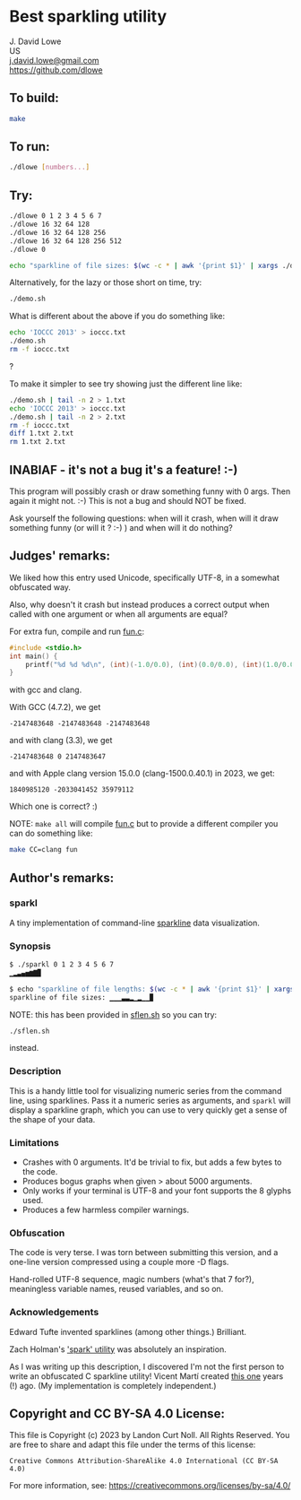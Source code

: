 # Best sparkling utility

J. David Lowe  
US  
<j.david.lowe@gmail.com>  
<https://github.com/dlowe>

## To build:

```sh
make
```

## To run:

```sh
./dlowe [numbers...]
```

## Try:

```sh
./dlowe 0 1 2 3 4 5 6 7
./dlowe 16 32 64 128
./dlowe 16 32 64 128 256
./dlowe 16 32 64 128 256 512
./dlowe 0 

echo "sparkline of file sizes: $(wc -c * | awk '{print $1}' | xargs ./dlowe)" # or ./sflen.sh
```

Alternatively, for the lazy or those short on time, try:

```sh
./demo.sh
```

What is different about the above if you do something like:

```sh
echo 'IOCCC 2013' > ioccc.txt
./demo.sh
rm -f ioccc.txt
```

?

To make it simpler to see try showing just the different line like:

```sh
./demo.sh | tail -n 2 > 1.txt
echo 'IOCCC 2013' > ioccc.txt
./demo.sh | tail -n 2 > 2.txt
rm -f ioccc.txt
diff 1.txt 2.txt
rm 1.txt 2.txt
```


## INABIAF - it's not a bug it's a feature! :-)

This program will possibly crash or draw something funny with 0 args. Then
again it might not. :-) This is not a bug and should NOT be fixed.

Ask yourself the following questions: when will it crash, when will it draw
something funny (or will it ? :-) ) and when will it do nothing?


## Judges' remarks:

We liked how this entry used Unicode, specifically UTF-8, in a somewhat obfuscated way. 

Also, why doesn't it crash but instead produces a correct output when called
with one argument or when all arguments are equal?

For extra fun, compile and run [fun.c](fun.c):

```c
#include <stdio.h>
int main() {
    printf("%d %d %d\n", (int)(-1.0/0.0), (int)(0.0/0.0), (int)(1.0/0.0));
}
```

with gcc and clang. 


With GCC (4.7.2), we get 

```
-2147483648 -2147483648 -2147483648
```

and with clang (3.3), we get

```
-2147483648 0 2147483647
```

and with Apple clang version 15.0.0 (clang-1500.0.40.1) in 2023, we get:

```
1840985120 -2033041452 35979112
```

Which one is correct? :)

NOTE: `make all` will compile [fun.c](fun.c) but to provide a different compiler
you can do something like:

```sh
make CC=clang fun
```


## Author's remarks:

### sparkl

A tiny implementation of command-line
[sparkline](https://en.wikipedia.org/wiki/Sparkline) data visualization.

### Synopsis

```sh
$ ./sparkl 0 1 2 3 4 5 6 7
▁▂▃▄▅▆▇▉

$ echo "sparkline of file lengths: $(wc -c * | awk '{print $1}' | xargs ./sparkl)"
sparkline of file sizes: ▁▁▁▃▃▂▁▂▁▁▉
```

NOTE: this has been provided in [sflen.sh](sflen.sh) so you can try:

```sh
./sflen.sh
```

instead.

### Description

This is a handy little tool for visualizing numeric series from the
command line, using sparklines. Pass it a numeric series as arguments, and
`sparkl` will display a sparkline graph, which you can use to very quickly get a
sense of the shape of your data.

### Limitations

* Crashes with 0 arguments. It'd be trivial to fix, but adds a few bytes to the
  code.
* Produces bogus graphs when given > about 5000 arguments.
* Only works if your terminal is UTF-8 and your font supports the 8 glyphs
  used.
* Produces a few harmless compiler warnings.

### Obfuscation

The code is very terse. I was torn between submitting this version, and a
one-line version compressed using a couple more -D flags.

Hand-rolled UTF-8 sequence, magic numbers (what's that 7 for?), meaningless
variable names, reused variables, and so on.

### Acknowledgements

Edward Tufte invented sparklines (among other things.) Brilliant.

Zach Holman's ['spark' utility](https://github.com/holman/spark) was absolutely
an inspiration.

As I was writing up this description, I discovered I'm not the first person to
write an obfuscated C sparkline utility! Vicent Martí created
[this one](https://gist.github.com/vmg/1368661) years (!) ago. (My
implementation is completely independent.)

## Copyright and CC BY-SA 4.0 License:

This file is Copyright (c) 2023 by Landon Curt Noll.  All Rights Reserved.
You are free to share and adapt this file under the terms of this license:

    Creative Commons Attribution-ShareAlike 4.0 International (CC BY-SA 4.0)

For more information, see: https://creativecommons.org/licenses/by-sa/4.0/
